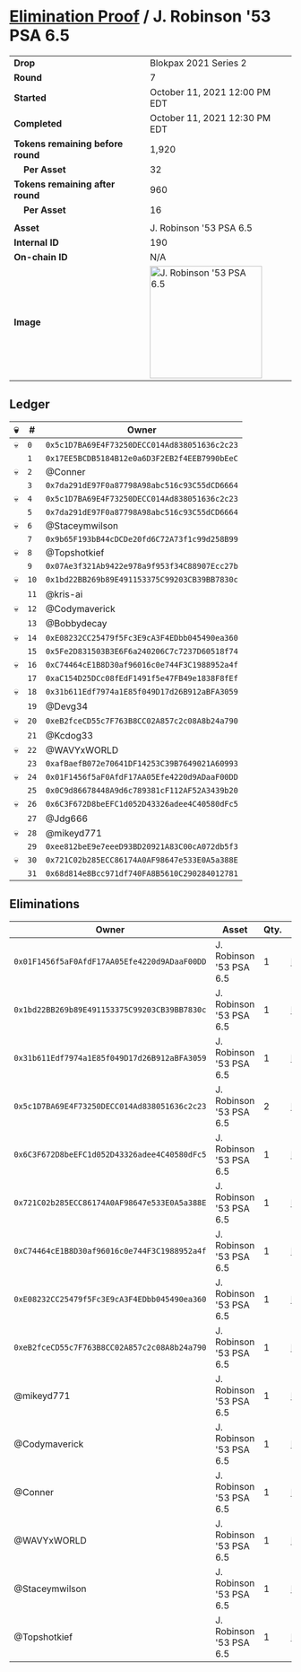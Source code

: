 # [Elimination Proof](./readme.md) / J. Robinson &#039;53 PSA 6.5

|||
|---|---|
| **Drop** | Blokpax 2021 Series 2 |
| **Round** | 7 |
| **Started** | October 11, 2021 12:00 PM EDT |
| **Completed** | October 11, 2021 12:30 PM EDT |
| **Tokens remaining before round** | 1,920 |
| **&nbsp;&nbsp;&nbsp;&nbsp;Per Asset** | 32 |
| **Tokens remaining after round** | 960 |
| **&nbsp;&nbsp;&nbsp;&nbsp;Per Asset** | 16 |
| | |
| **Asset** | J. Robinson &#039;53 PSA 6.5 |
| **Internal ID** | 190 |
| **On-chain ID** | N/A |
| **Image** | <img src="https://tcdn.blokpax.com/9484ebfa-6316-4d07-b2fc-88c3f846c3f5/1a8f0367a67106bfa6b5756b12cc583ea9cb4a16601bb176f75545a92a626864.jpg" height="200" alt="J. Robinson &#039;53 PSA 6.5" /> |

## Ledger

| 💀 | # | Owner |
| --- | --- | --- |
| 💀 | `0` | `0x5c1D7BA69E4F73250DECC014Ad838051636c2c23` |
|  | `1` | `0x17EE5BCDB5184B12e0a6D3F2EB2f4EEB7990bEeC` |
| 💀 | `2` | @Conner |
|  | `3` | `0x7da291dE97F0a87798A98abc516c93C55dCD6664` |
| 💀 | `4` | `0x5c1D7BA69E4F73250DECC014Ad838051636c2c23` |
|  | `5` | `0x7da291dE97F0a87798A98abc516c93C55dCD6664` |
| 💀 | `6` | @Staceymwilson |
|  | `7` | `0x9b65F193bB44cDCDe20fd6C72A73f1c99d258B99` |
| 💀 | `8` | @Topshotkief |
|  | `9` | `0x07Ae3f321Ab9422e978a9f953f34C88907Ecc27b` |
| 💀 | `10` | `0x1bd22BB269b89E491153375C99203CB39BB7830c` |
|  | `11` | @kris-ai |
| 💀 | `12` | @Codymaverick |
|  | `13` | @Bobbydecay |
| 💀 | `14` | `0xE08232CC25479f5Fc3E9cA3F4EDbb045490ea360` |
|  | `15` | `0x5Fe2D831503B3E6F6a240206C7c7237D60518f74` |
| 💀 | `16` | `0xC74464cE1B8D30af96016c0e744F3C1988952a4f` |
|  | `17` | `0xaC154D25DCc08fEdF1491f5e47FB49e1838F8fEf` |
| 💀 | `18` | `0x31b611Edf7974a1E85f049D17d26B912aBFA3059` |
|  | `19` | @Devg34 |
| 💀 | `20` | `0xeB2fceCD55c7F763B8CC02A857c2c08A8b24a790` |
|  | `21` | @Kcdog33 |
| 💀 | `22` | @WAVYxWORLD |
|  | `23` | `0xafBaefB072e70641DF14253C39B7649021A60993` |
| 💀 | `24` | `0x01F1456f5aF0AfdF17AA05Efe4220d9ADaaF00DD` |
|  | `25` | `0x0C9d86678448A9d6c789381cF112AF52A3439b20` |
| 💀 | `26` | `0x6C3F672D8beEFC1d052D43326adee4C40580dFc5` |
|  | `27` | @Jdg666 |
| 💀 | `28` | @mikeyd771 |
|  | `29` | `0xee812beE9e7eeeD93BD20921A83C00cA072db5f3` |
| 💀 | `30` | `0x721C02b285ECC86174A0AF98647e533E0A5a388E` |
|  | `31` | `0x68d814e8Bcc971df740FA8B5610C290284012781` |


## Eliminations

| Owner | Asset | Qty. | Transaction |
| --- | --- | --- | --- |
| `0x01F1456f5aF0AfdF17AA05Efe4220d9ADaaF00DD` | J. Robinson '53 PSA 6.5 | 1 | [Polygonscan](https://polygonscan.com/tx/0xebfc06d611324ee99f3200e5b285e2c36a4a4267acdb5e46b4c57c7b974e4bd3) |
| `0x1bd22BB269b89E491153375C99203CB39BB7830c` | J. Robinson '53 PSA 6.5 | 1 | [Polygonscan](https://polygonscan.com/tx/0xf9637c2bcd45c053febf3bace939efed4ae69bbb332f5613bf44e062642f1d6d) |
| `0x31b611Edf7974a1E85f049D17d26B912aBFA3059` | J. Robinson '53 PSA 6.5 | 1 | [Polygonscan](https://polygonscan.com/tx/0x3df4ff9b2763c22fcb796f08fec0a3f4c69f20d55841122b7b83d2572b2ee87d) |
| `0x5c1D7BA69E4F73250DECC014Ad838051636c2c23` | J. Robinson '53 PSA 6.5 | 2 | [Polygonscan](https://polygonscan.com/tx/0xb23a827abb38c1266f44983ff57edaa0c87e4c4f8793a08a2e0ca619318f349c) |
| `0x6C3F672D8beEFC1d052D43326adee4C40580dFc5` | J. Robinson '53 PSA 6.5 | 1 | [Polygonscan](https://polygonscan.com/tx/0x40e7d48ecd9f35c5ce3337e0e919eb4ea9b933985e7f0f47c4bc7233779c30a6) |
| `0x721C02b285ECC86174A0AF98647e533E0A5a388E` | J. Robinson '53 PSA 6.5 | 1 | [Polygonscan](https://polygonscan.com/tx/0x5e5892cee2d80a790bcf58fca2d33d3237c7be4a18618d8fa38c1c4424b2263f) |
| `0xC74464cE1B8D30af96016c0e744F3C1988952a4f` | J. Robinson '53 PSA 6.5 | 1 | [Polygonscan](https://polygonscan.com/tx/0x734ebee4f3fc2fe84241708679346bf351e2964518d213cf3cd53005a8772fb7) |
| `0xE08232CC25479f5Fc3E9cA3F4EDbb045490ea360` | J. Robinson '53 PSA 6.5 | 1 | [Polygonscan](https://polygonscan.com/tx/0xa0f4b9911a959403f33e15e104188ff64a52f4c4db5876db09192023bd92fb5f) |
| `0xeB2fceCD55c7F763B8CC02A857c2c08A8b24a790` | J. Robinson '53 PSA 6.5 | 1 | [Polygonscan](https://polygonscan.com/tx/0xad75fae9874ad93b02dc629e595008127f7bfa751c6a6aef847691e4578553a1) |
| @mikeyd771 | J. Robinson '53 PSA 6.5 | 1 | [Polygonscan](https://polygonscan.com/tx/0xb076daaf2c2d5d0065fc1fc11e8d6a8a1a8056ebe61a111dad9c40b39d0a50ff) |
| @Codymaverick | J. Robinson '53 PSA 6.5 | 1 | [Polygonscan](https://polygonscan.com/tx/0xcbeae192b00b4e043f2292c1f9860a984ab2b8e764b7c48cc9ea770187b52fd8) |
| @Conner | J. Robinson '53 PSA 6.5 | 1 | [Polygonscan](https://polygonscan.com/tx/0x0e9150ab51aac6e213a84ea544f49c59acc768255ff54e314a8d30dbaf9d51f6) |
| @WAVYxWORLD | J. Robinson '53 PSA 6.5 | 1 | [Polygonscan](https://polygonscan.com/tx/0x1cf2da518d29aaecd2b5c58d751eca08ed9cb73ff2d002887399201dffd2378e) |
| @Staceymwilson | J. Robinson '53 PSA 6.5 | 1 | [Polygonscan](https://polygonscan.com/tx/0x6074c2e64411f949ade3317c449155dba6a318e7baca6d11737938ee0848bb93) |
| @Topshotkief | J. Robinson '53 PSA 6.5 | 1 | [Polygonscan](https://polygonscan.com/tx/0x68b8d0aad978133752ada6c4c9f1331b68cea7180a82992fd137fa80072716a0) |
